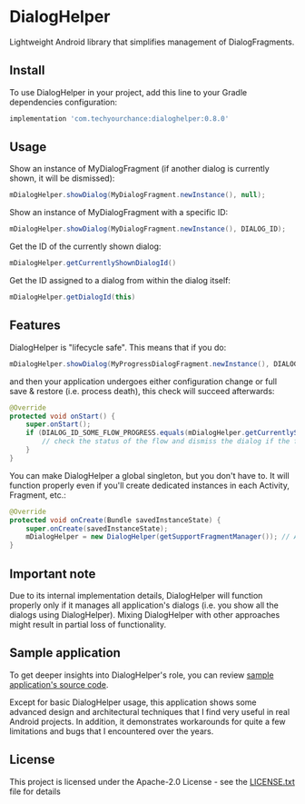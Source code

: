 # DialogHelper

Lightweight Android library that simplifies management of DialogFragments.

## Install

To use DialogHelper in your project, add this line to your Gradle dependencies configuration:

```gradle
implementation 'com.techyourchance:dialoghelper:0.8.0'
```

## Usage

Show an instance of MyDialogFragment (if another dialog is currently shown, it will be dismissed):

```java
mDialogHelper.showDialog(MyDialogFragment.newInstance(), null);
```

Show an instance of MyDialogFragment with a specific ID:

```java
mDialogHelper.showDialog(MyDialogFragment.newInstance(), DIALOG_ID);
```

Get the ID of the currently shown dialog:

```java
mDialogHelper.getCurrentlyShownDialogId()
```

Get the ID assigned to a dialog from within the dialog itself:

```java
mDialogHelper.getDialogId(this)
``` 

## Features

DialogHelper is "lifecycle safe". This means that if you do:

```java
mDialogHelper.showDialog(MyProgressDialogFragment.newInstance(), DIALOG_ID_SOME_FLOW_PROGRESS);
```

and then your application undergoes either configuration change or full save & restore (i.e. process death), this check will succeed afterwards:

```java
@Override
protected void onStart() {
    super.onStart();
    if (DIALOG_ID_SOME_FLOW_PROGRESS.equals(mDialogHelper.getCurrentlyShownDialogId())) {
        // check the status of the flow and dismiss the dialog if the flow has already completed
    }
}
```

You can make DialogHelper a global singleton, but you don't have to. It will function properly even if you'll create dedicated instances in each Activity, Fragment, etc.:

```java
@Override
protected void onCreate(Bundle savedInstanceState) {
    super.onCreate(savedInstanceState);
    mDialogHelper = new DialogHelper(getSupportFragmentManager()); // Activity-specific instance
}
```

## Important note

Due to its internal implementation details, DialogHelper will function properly only if it manages all application's dialogs (i.e. you show all the dialogs using DialogHelper). Mixing DialogHelper with other approaches might result in partial loss of functionality.

## Sample application

To get deeper insights into DialogHelper's role, you can review [sample application's source code](https://github.com/techyourchance/dialog-helper/tree/master/sample/src/main/java/com/techyourchance/dialoghelpersample).

Except for basic DialogHelper usage, this application shows some advanced design and architectural techniques that I find very useful in real Android projects. In addition, it demonstrates workarounds for quite a few limitations and bugs that I encountered over the years. 

## License

This project is licensed under the Apache-2.0 License - see the [LICENSE.txt](LICENSE.txt) file for details

